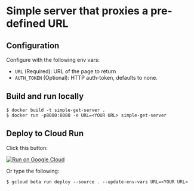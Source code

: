 # Simple server that proxies a pre-defined URL

## Configuration

Configure with the following env vars:

* `URL` (Required): URL of the page to return
* `AUTH_TOKEN` (Optional): HTTP auth-token, defaults to none.

## Build and run locally

```
$ docker build -t simple-get-server .
$ docker run -p8080:8080 -e URL=<YOUR URL> simple-get-server
```

## Deploy to Cloud Run

Click this button:

[![Run on Google Cloud](https://storage.googleapis.com/cloudrun/button.svg)](https://deploy.cloud.run)

Or type the following:

```
$ gcloud beta run deploy --source . --update-env-vars URL=<YOUR URL>
```
